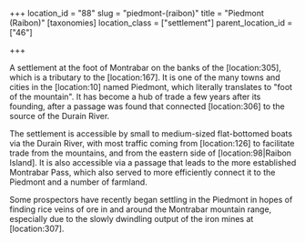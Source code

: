 +++
location_id = "88"
slug = "piedmont-(raibon)"
title = "Piedmont (Raibon)"
[taxonomies]
location_class = ["settlement"]
parent_location_id = ["46"]

+++

A settlement at the foot of Montrabar on the banks of the \[location:305\], which is a tributary to the \[location:167\]. It is one of the many towns and cities in the \[location:10\] named Piedmont, which literally translates to "foot of the mountain". It has become a hub of trade a few years after its founding, after a passage was found that connected \[location:306\] to the source of the Durain River.

The settlement is accessible by small to medium-sized flat-bottomed boats via the Durain River, with most traffic coming from \[location:126\] to facilitate trade from the mountains, and from the eastern side of \[location:98|Raibon Island\]. It is also accessible via a passage that leads to the more established Montrabar Pass, which also served to more efficiently connect it to the Piedmont and a number of farmland.

Some prospectors have recently began settling in the Piedmont in hopes of finding rice veins of ore in and around the Montrabar mountain range, especially due to the slowly dwindling output of the iron mines at \[location:307\].
